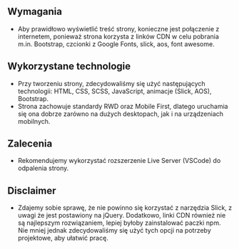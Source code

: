 ## Wymagania
* Aby prawidłowo wyświetlić treść strony, konieczne jest połączenie z internetem, ponieważ strona korzysta z linków CDN w celu pobrania m.in. Bootstrap, czcionki z Google Fonts, slick, aos, font awesome.

## Wykorzystane technologie
* Przy tworzeniu strony, zdecydowaliśmy się użyć następujących technologii: HTML, CSS, SCSS, JavaScript, animacje (Slick, AOS), Bootstrap.
* Strona zachowuje standardy RWD oraz Mobile First, dlatego uruchamia się ona dobrze zarówno na dużych desktopach, jak i na urządzeniach mobilnych.

## Zalecenia
* Rekomendujemy wykorzystać rozszerzenie Live Server (VSCode) do odpalenia strony.

## Disclaimer
* Zdajemy sobie sprawę, że nie powinno się korzystać z narzędzia Slick, z uwagi że jest postawiony na jQuery. Dodatkowo, linki CDN również nie są najlepszym rozwiązaniem, lepiej byłoby zainstalować paczki npm. Nie mniej jednak zdecydowaliśmy się użyć tych opcji na potrzeby projektowe, aby ułatwić pracę.

